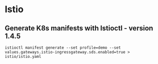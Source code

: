 # Istio

## Generate K8s manifests with Istioctl - version 1.4.5
```baseh
istioctl manifest generate --set profile=demo --set values.gateways.istio-ingressgateway.sds.enabled=true > istio/istio.yaml
```